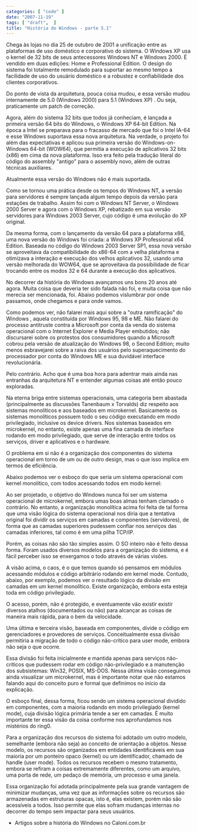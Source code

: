 ```yaml
---
categories: [ "code" ]
date: "2007-11-19"
tags: [ "draft",  ]
title: "História do Windows - parte 5.1"
---
```

Chega às lojas no dia 25 de outubro de 2001 a unificação entre as plataformas de uso doméstico e corporativo do sistema. O Windows XP usa o kernel de 32 bits de seus antecessores Windows NT e Windows 2000. É vendido em duas edições: Home e Professional Edition. O design do sistema foi totalmente remodulado para suportar ao mesmo tempo a facilidade de uso do usuário doméstico e a robustez e confiabilidade dos clientes corporativos.


Do ponto de vista da arquitetura, pouca coisa mudou, e essa versão mudou internamente de 5.0 (Windows 2000) para 5.1 (Windows XP) . Ou seja, praticamente um patch de correção.

Agora, além do sistema 32 bits que todos já conheciam, é lançada a primeira versão 64 bits do Windows, o Windows XP 64-bit Edition. Na época a Intel se preparava para o fracasso de mercado que foi o Intel IA-64 e esse Windows suportava essa nova arquitetura. Na verdade, o projeto foi além das expectativas e aplicou sua primeira versão do Windows-on-Windows 64-bit (WOW64), que permitia a execução de aplicativos 32 bits (x86) em cima da nova plataforma. Isso era feito pela tradução literal do código do assembly "antigo" para o assembly novo, além de outras técnicas auxiliares.

Atualmente essa versão do Windows não é mais suportada.

Como se tornou uma prática desde os tempos do Windows NT, a versão para servidores é sempre lançada algum tempo depois da versão para estações de trabalho. Assim foi com o Windows NT Server, o Windows 2000 Server e agora com o Windows XP, rebatizado em sua versão servidores para Windows 2003 Server, cujo código é uma evolução do XP original.

Da mesma forma, com o lançamento da versão 64 para a plataforma x86, uma nova versão do Windows foi criada: a Windows XP Professional x64 Edition. Baseada no código do Windows 2003 Server SP1, essa nova versão se aproveitava da compatibilidade do x86-64 com a velha plataforma e otimizava a interação e execução dos velhos aplicativos 32, usando uma versão melhorada do WOW64, que se aproveitava da possibilidade de ficar trocando entre os modos 32 e 64 durante a execução dos aplicativos.


No decorrer da história do Windows avançamos uns bons 20 anos até agora. Muita coisa que deveria ter sido falada não foi, e muita coisa que não merecia ser mencionada, foi. Abaixo podemos vislumbrar por onde passamos, onde chegamos e para onde vamos.


Como podemos ver, não falarei mais aqui sobre a "outra ramificação" do Windows , aquela constituída por Windows 95, 98 e ME. Não falarei do processo antitruste contra a Microsoft por conta da venda do sistema operacional com o Internet Explorer e Media Player embutidos; não discursarei sobre os protestos dos consumidores quando a Microsoft cobrou pela versão de atualização do Windows 98, o Second Edition; muito menos esbravejarei sobre a raiva dos usuários pelo superaquecimento do processador por conta do Windows ME e sua duvidável interface revolucionária.

Pelo contrário. Acho que é uma boa hora para adentrar mais ainda nas entranhas da arquitetura NT e entender algumas coisas até então pouco exploradas.


Na eterna briga entre sistemas operacionais, uma categoria bem abastada (principalmente as discussões Tanenbaum x Torvalds) diz respeito aos sistemas monolíticos e aos baseados em microkernel. Basicamente os sistemas monolíticos possuem todo o seu código executando em modo privilegiado, inclusive os device drivers. Nos sistemas baseados em microkernel, no entanto, existe apenas uma fina camada de interface rodando em modo privilegiado, que serve de interação entre todos os serviços, driver e aplicativos e o hardware.

O problema em si não é a organização dos componentes do sistema operacional em torno de um ou de outro design, mas o que isso implica em termos de eficiência.


Abaixo podemos ver o esboço do que seria um sistema operacional com kernel monolítico, com todos acessando todos em modo kernel:


Ao ser projetado, o objetivo do Windows nunca foi ser um sistema operacional de microkernel, embora umas boas almas tenham clamado o contrário. No entanto, a organização monolítica acima foi feita de tal forma que uma visão lógica do sistema operacional nos diria que a tentativa original foi dividir os serviços em camadas e componentes (servidores), de forma que as camadas superiores pudessem confiar nos serviços das camadas inferiores, tal como é em uma pilha TCP/IP.

Porém, as coisas não são tão simples assim. O SO inteiro não é feito dessa forma. Foram usados diversos modelos para a organização do sistema, e é fácil perceber isso se enxergamos o todo através de várias visões.

A visão acima, o caos, é o que temos quando só pensamos em módulos acessando módulos e código arbitrário rodando em kernel mode. Contudo, abaixo, por exemplo, podemos ver o resultado lógico da divisão em camadas em um kernel monolítico. Existe organização, embora esta esteja toda em código privilegiado.

O acesso, porém, não é protegido, e eventuamente vão existir existir diversos atalhos (documentados ou não) para alcançar as coisas de maneira mais rápida, para o bem da velocidade.


Uma última e terceira visão, baseada em componentes, divide o código em gerenciadores e provedores de serviços. Conceitualmente  essa divisão permitiria a migração de todo o código não-crítico para user mode, embora não seja o que ocorre.

Essa divisão foi feita inicialmente e mantida apenas para serviços não-críticos que pudessem rodar em código não-privilegiado e a manutenção dos subsistemas: Win32, POSIX, MS-DOS. Nessa última visão conseguimos ainda visualizar um microkernel, mas é importante notar que não estamos falando aqui do conceito puro e formal que definimos no início da explicação.


O esboço final, dessa forma, ficou sendo um sistema operacional dividido em componentes, com a maioria rodando em modo privilegiado (kernel mode), cuja divisão lógica primária tende a ser em camadas. É muito importante ter essa visão da coisa conforme nos aprofundamos nos mistérios do ring0.


Para a organização dos recursos do sistema foi adotado um outro modelo, semelhante (embora não seja) ao conceito de orientação a objetos. Nesse modelo, os recursos são organizados em entidades identificáveis em sua maioria por um ponteiro opaco (kernel) ou um identificador, chamado de handle (user mode). Todos os recursos recebem o mesmo tratamento, embora se refiram a coisas extremamente diferentes, como um arquivo, uma porta de rede, um pedaço de memória, um processo e uma janela.

Essa organização foi adotada principalmente pela sua grande vantagem de minimizar mudanças, uma vez que as informações sobre os recursos são armazenadas em estruturas opacas, isto é, elas existem, porém não são acessíveis a todos. Isso permite que elas sofram mudanças internas no decorrer do tempo sem impactar para seus usuários.


	
  * Artigos sobre a história do Windows no Caloni.com.br

